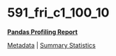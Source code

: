 # 591_fri_c1_100_10

[**Pandas Profiling Report**](https://epistasislab.github.io/penn-ml-benchmarks/profile/591_fri_c1_100_10.html)

[Metadata](metadata.yaml) | [Summary Statistics](summary_stats.csv)

